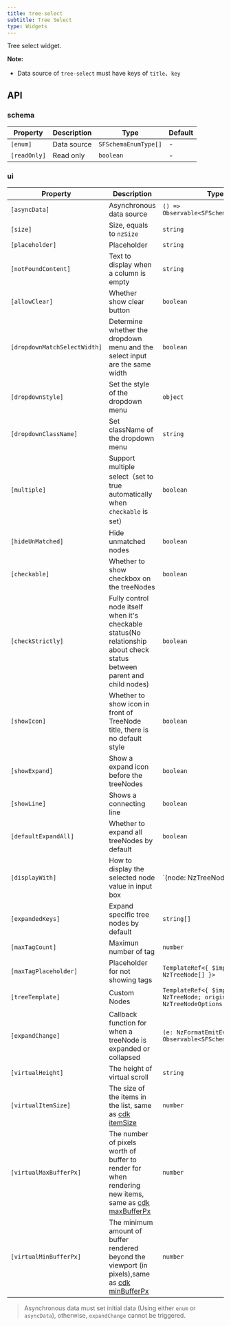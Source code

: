 ```yaml
---
title: tree-select
subtitle: Tree Select
type: Widgets
---
```


Tree select widget.

**Note:**

- Data source of `tree-select` must have keys of `title`、`key`

## API

### schema

| Property | Description | Type | Default |
|----------|-------------|------|---------|
| `[enum]` | Data source | `SFSchemaEnumType[]` | - |
| `[readOnly]` | Read only | `boolean` | - |

### ui

| Property | Description | Type | Default |
|----------|-------------|------|---------|
| `[asyncData]` | Asynchronous data source | `() => Observable<SFSchemaEnumType[]>` | - |
| `[size]` | Size, equals to `nzSize` | `string` | `default` |
| `[placeholder]` | Placeholder | `string` | - |
| `[notFoundContent]` | Text to display when a column is empty | `string` | - |
| `[allowClear]` | Whether show clear button | `boolean` | `false` |
| `[dropdownMatchSelectWidth]` | Determine whether the dropdown menu and the select input are the same width | `boolean` | `true` |
| `[dropdownStyle]` | Set the style of the dropdown menu | `object` | - |
| `[dropdownClassName]` | Set className of the dropdown menu | `string` | - |
| `[multiple]` | Support multiple select（set to true automatically when `checkable` is set） | `boolean` | `false` |
| `[hideUnMatched]` | Hide unmatched nodes | `boolean` | `false` |
| `[checkable]` | Whether to show checkbox on the treeNodes | `boolean` | `false` |
| `[checkStrictly]` | Fully control node itself when it's checkable status(No relationship about check status between parent and child nodes) | `boolean` | `false` |
| `[showIcon]` | Whether to show icon in front of TreeNode title, there is no default style | `boolean` | `false` |
| `[showExpand]` | Show a expand icon before the treeNodes | `boolean` | `true` |
| `[showLine]` | Shows a connecting line | `boolean` | `false` |
| `[defaultExpandAll]` | Whether to expand all treeNodes by default | `boolean` | `false` |
| `[displayWith]` | How to display the selected node value in input box | `(node: NzTreeNode) => string | undefined` | `(node: NzTreeNode) => node.title` |
| `[expandedKeys]` | Expand specific tree nodes by default | `string[]` | - |
| `[maxTagCount]` | Maximun number of tag | `number` | - |
| `[maxTagPlaceholder]` | Placeholder for not showing tags | `TemplateRef<{ $implicit: NzTreeNode[] }>` | - |
| `[treeTemplate]` | Custom Nodes | `TemplateRef<{ $implicit: NzTreeNode; origin: NzTreeNodeOptions }>` | - |
| `[expandChange]` | Callback function for when a treeNode is expanded or collapsed | `(e: NzFormatEmitEvent) => Observable<SFSchemaEnum[]>` | - |
| `[virtualHeight]` | The height of virtual scroll | `string` | `-` |
| `[virtualItemSize]` | The size of the items in the list, same as [cdk itemSize](https://material.angular.io/cdk/scrolling/api) | `number` | `28` |
| `[virtualMaxBufferPx]` | The number of pixels worth of buffer to render for when rendering new items, same as [cdk maxBufferPx](https://material.angular.io/cdk/scrolling/api) | `number` | `500` |
| `[virtualMinBufferPx]` | The minimum amount of buffer rendered beyond the viewport (in pixels),same as [cdk minBufferPx](https://material.angular.io/cdk/scrolling/api) | `number` | `28` |

> Asynchronous data must set initial data (Using either `enum` or `asyncData`), otherwise, `expandChange` cannot be triggered.
